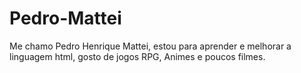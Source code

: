# Pedro-Mattei
Me chamo Pedro Henrique Mattei, estou para aprender e melhorar a linguagem html, gosto de jogos RPG, Animes e poucos filmes.
